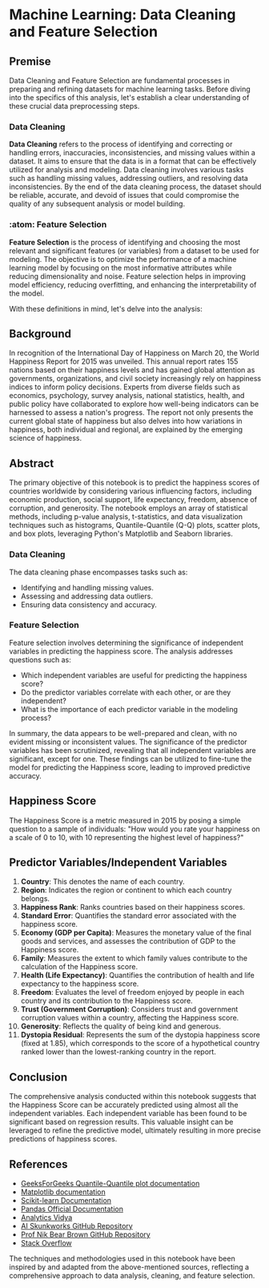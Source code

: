 # Machine Learning: Data Cleaning and Feature Selection

## Premise

Data Cleaning and Feature Selection are fundamental processes in preparing and refining datasets for machine learning tasks. Before diving into the specifics of this analysis, let's establish a clear understanding of these crucial data preprocessing steps.

### Data Cleaning

**Data Cleaning** refers to the process of identifying and correcting or handling errors, inaccuracies, inconsistencies, and missing values within a dataset. It aims to ensure that the data is in a format that can be effectively utilized for analysis and modeling. Data cleaning involves various tasks such as handling missing values, addressing outliers, and resolving data inconsistencies. By the end of the data cleaning process, the dataset should be reliable, accurate, and devoid of issues that could compromise the quality of any subsequent analysis or model building.

### :atom: Feature Selection

**Feature Selection** is the process of identifying and choosing the most relevant and significant features (or variables) from a dataset to be used for modeling. The objective is to optimize the performance of a machine learning model by focusing on the most informative attributes while reducing dimensionality and noise. Feature selection helps in improving model efficiency, reducing overfitting, and enhancing the interpretability of the model.

With these definitions in mind, let's delve into the analysis:

## Background

In recognition of the International Day of Happiness on March 20, the World Happiness Report for 2015 was unveiled. This annual report rates 155 nations based on their happiness levels and has gained global attention as governments, organizations, and civil society increasingly rely on happiness indices to inform policy decisions. Experts from diverse fields such as economics, psychology, survey analysis, national statistics, health, and public policy have collaborated to explore how well-being indicators can be harnessed to assess a nation's progress. The report not only presents the current global state of happiness but also delves into how variations in happiness, both individual and regional, are explained by the emerging science of happiness.

## Abstract

The primary objective of this notebook is to predict the happiness scores of countries worldwide by considering various influencing factors, including economic production, social support, life expectancy, freedom, absence of corruption, and generosity. The notebook employs an array of statistical methods, including p-value analysis, t-statistics, and data visualization techniques such as histograms, Quantile-Quantile (Q-Q) plots, scatter plots, and box plots, leveraging Python's Matplotlib and Seaborn libraries.

### Data Cleaning

The data cleaning phase encompasses tasks such as:
- Identifying and handling missing values.
- Assessing and addressing data outliers.
- Ensuring data consistency and accuracy.

### Feature Selection

Feature selection involves determining the significance of independent variables in predicting the happiness score. The analysis addresses questions such as:
- Which independent variables are useful for predicting the happiness score?
- Do the predictor variables correlate with each other, or are they independent?
- What is the importance of each predictor variable in the modeling process?

In summary, the data appears to be well-prepared and clean, with no evident missing or inconsistent values. The significance of the predictor variables has been scrutinized, revealing that all independent variables are significant, except for one. These findings can be utilized to fine-tune the model for predicting the Happiness score, leading to improved predictive accuracy.

## Happiness Score

The Happiness Score is a metric measured in 2015 by posing a simple question to a sample of individuals: "How would you rate your happiness on a scale of 0 to 10, with 10 representing the highest level of happiness?"

## Predictor Variables/Independent Variables

1. **Country**: This denotes the name of each country.
2. **Region**: Indicates the region or continent to which each country belongs.
3. **Happiness Rank**: Ranks countries based on their happiness scores.
4. **Standard Error**: Quantifies the standard error associated with the happiness score.
5. **Economy (GDP per Capita)**: Measures the monetary value of the final goods and services, and assesses the contribution of GDP to the Happiness score.
6. **Family**: Measures the extent to which family values contribute to the calculation of the Happiness score.
7. **Health (Life Expectancy)**: Quantifies the contribution of health and life expectancy to the happiness score.
8. **Freedom**: Evaluates the level of freedom enjoyed by people in each country and its contribution to the Happiness score.
9. **Trust (Government Corruption)**: Considers trust and government corruption values within a country, affecting the Happiness score.
10. **Generosity**: Reflects the quality of being kind and generous.
11. **Dystopia Residual**: Represents the sum of the dystopia happiness score (fixed at 1.85), which corresponds to the score of a hypothetical country ranked lower than the lowest-ranking country in the report.

## Conclusion

The comprehensive analysis conducted within this notebook suggests that the Happiness Score can be accurately predicted using almost all the independent variables. Each independent variable has been found to be significant based on regression results. This valuable insight can be leveraged to refine the predictive model, ultimately resulting in more precise predictions of happiness scores.

## References

- [GeeksForGeeks Quantile-Quantile plot documentation](https://www.geeksforgeeks.org/qqplot-quantile-quantile-plot-in-python/)
- [Matplotlib documentation](https://matplotlib.org/)
- [Scikit-learn Documentation](https://scikit-learn.org/stable/documentation.html)
- [Pandas Official Documentation](https://pandas.pydata.org/pandas-docs/stable/index.html)
- [Analytics Vidya](https://www.analyticsvidhya.com/)
- [AI Skunkworks GitHub Repository](https://github.com/aiskunks/Skunks_Skool)
- [Prof Nik Bear Brown GitHub Repository](https://github.com/nikbearbrown/)
- [Stack Overflow](https://stackoverflow.com/)

The techniques and methodologies used in this notebook have been inspired by and adapted from the above-mentioned sources, reflecting a comprehensive approach to data analysis, cleaning, and feature selection.
